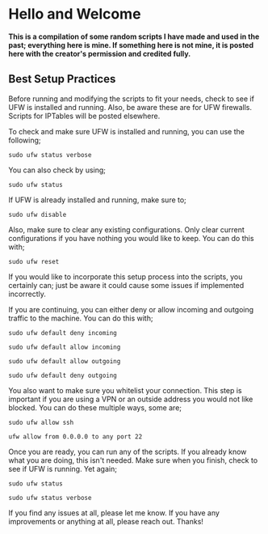 # Hello and Welcome

**This is a compilation of some random scripts I have made and used in the past; everything here is mine. If something here is not mine, it is posted here with the creator's permission and credited fully.** 

## Best Setup Practices

Before running and modifying the scripts to fit your needs, check to see if UFW is installed and running. Also, be aware these are for UFW firewalls. Scripts for IPTables will be posted elsewhere. 

To check and make sure UFW is installed and running, you can use the following;

`sudo ufw status verbose`

You can also check by using;

`sudo ufw status`

If UFW is already installed and running, make sure to;

`sudo ufw disable`

Also, make sure to clear any existing configurations. Only clear current configurations if you have nothing you would like to keep. You can do this with;

`sudo ufw reset`

If you would like to incorporate this setup process into the scripts, you certainly can; just be aware it could cause some issues if implemented incorrectly. 

If you are continuing, you can either deny or allow incoming and outgoing traffic to the machine. You can do this with;

`sudo ufw default deny incoming`

`sudo ufw default allow incoming`

`sudo ufw default allow outgoing`

`sudo ufw default deny outgoing`

You also want to make sure you whitelist your connection. This step is important if you are using a VPN or an outside address you would not like blocked. You can do these multiple ways, some are;

`sudo ufw allow ssh`

`ufw allow from 0.0.0.0 to any port 22`

Once you are ready, you can run any of the scripts. If you already know what you are doing, this isn't needed. Make sure when you finish, check to see if UFW is running. Yet again;

`sudo ufw status`

`sudo ufw status verbose`

If you find any issues at all, please let me know. If you have any improvements or anything at all, please reach out. Thanks!
